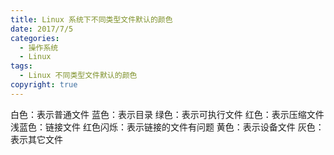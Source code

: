 ```yaml
---
title: Linux 系统下不同类型文件默认的颜色
date: 2017/7/5
categories:
  - 操作系统
  - Linux
tags:
  - Linux 不同类型文件默认的颜色
copyright: true
---
```


白色：表示普通文件
蓝色：表示目录
绿色：表示可执行文件
红色：表示压缩文件
浅蓝色：链接文件
红色闪烁：表示链接的文件有问题
黄色：表示设备文件
灰色：表示其它文件